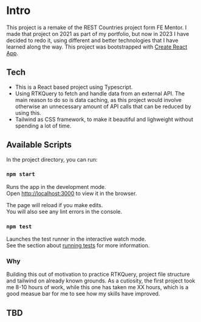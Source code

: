 # Intro

This project is a remake of the REST Countries project form FE Mentor.
I made that project on 2021 as part of my portfolio, but now in 2023 I have decided to redo it, using different and better technologies that I have learned along the way.
This project was bootstrapped with [Create React App](https://github.com/facebook/create-react-app).

## Tech

- This is a React based project using Typescript.
- Using RTKQuery to fetch and handle data from an external API. The main reason to do so is data caching, as this project would involve otherwise an unnecessary amount of API calls that can be reduced by using this.
- Tailwind as CSS framework, to make it beautiful and lighweight without spending a lot of time.

## Available Scripts

In the project directory, you can run:

### `npm start`

Runs the app in the development mode.\
Open [http://localhost:3000](http://localhost:3000) to view it in the browser.

The page will reload if you make edits.\
You will also see any lint errors in the console.

### `npm test`

Launches the test runner in the interactive watch mode.\
See the section about [running tests](https://facebook.github.io/create-react-app/docs/running-tests) for more information.

### Why

Building this out of motivation to practice RTKQuery, project file structure and tailwind on already known grounds.
As a cutiosity, the first project took me 8-10 hours of work, while this one has taken me XX hours, which is a good measue bar for me to see how my skills have improved.



## TBD

